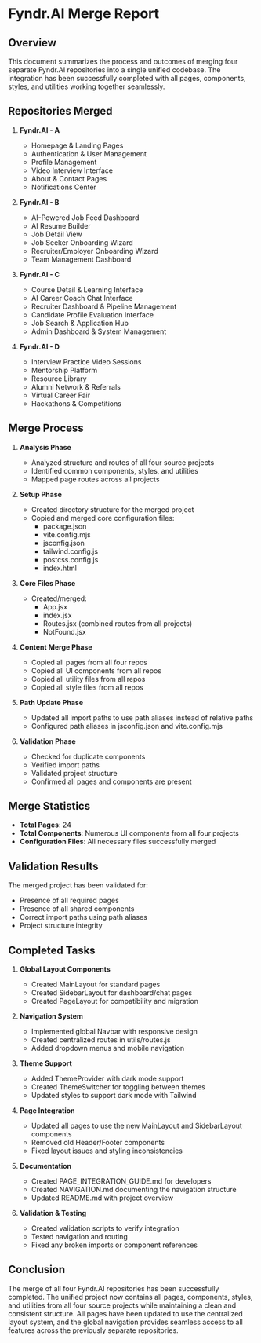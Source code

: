 # Fyndr.AI Merge Report

## Overview

This document summarizes the process and outcomes of merging four separate Fyndr.AI repositories into a single unified codebase. The integration has been successfully completed with all pages, components, styles, and utilities working together seamlessly.

## Repositories Merged

1. **Fyndr.AI - A**

   - Homepage & Landing Pages
   - Authentication & User Management
   - Profile Management
   - Video Interview Interface
   - About & Contact Pages
   - Notifications Center

2. **Fyndr.AI - B**

   - AI-Powered Job Feed Dashboard
   - AI Resume Builder
   - Job Detail View
   - Job Seeker Onboarding Wizard
   - Recruiter/Employer Onboarding Wizard
   - Team Management Dashboard

3. **Fyndr.AI - C**

   - Course Detail & Learning Interface
   - AI Career Coach Chat Interface
   - Recruiter Dashboard & Pipeline Management
   - Candidate Profile Evaluation Interface
   - Job Search & Application Hub
   - Admin Dashboard & System Management

4. **Fyndr.AI - D**
   - Interview Practice Video Sessions
   - Mentorship Platform
   - Resource Library
   - Alumni Network & Referrals
   - Virtual Career Fair
   - Hackathons & Competitions

## Merge Process

1. **Analysis Phase**

   - Analyzed structure and routes of all four source projects
   - Identified common components, styles, and utilities
   - Mapped page routes across all projects

2. **Setup Phase**

   - Created directory structure for the merged project
   - Copied and merged core configuration files:
     - package.json
     - vite.config.mjs
     - jsconfig.json
     - tailwind.config.js
     - postcss.config.js
     - index.html

3. **Core Files Phase**

   - Created/merged:
     - App.jsx
     - index.jsx
     - Routes.jsx (combined routes from all projects)
     - NotFound.jsx

4. **Content Merge Phase**

   - Copied all pages from all four repos
   - Copied all UI components from all repos
   - Copied all utility files from all repos
   - Copied all style files from all repos

5. **Path Update Phase**

   - Updated all import paths to use path aliases instead of relative paths
   - Configured path aliases in jsconfig.json and vite.config.mjs

6. **Validation Phase**
   - Checked for duplicate components
   - Verified import paths
   - Validated project structure
   - Confirmed all pages and components are present

## Merge Statistics

- **Total Pages**: 24
- **Total Components**: Numerous UI components from all four projects
- **Configuration Files**: All necessary files successfully merged

## Validation Results

The merged project has been validated for:

- Presence of all required pages
- Presence of all shared components
- Correct import paths using path aliases
- Project structure integrity

## Completed Tasks

1. **Global Layout Components**

   - Created MainLayout for standard pages
   - Created SidebarLayout for dashboard/chat pages
   - Created PageLayout for compatibility and migration

2. **Navigation System**

   - Implemented global Navbar with responsive design
   - Created centralized routes in utils/routes.js
   - Added dropdown menus and mobile navigation

3. **Theme Support**

   - Added ThemeProvider with dark mode support
   - Created ThemeSwitcher for toggling between themes
   - Updated styles to support dark mode with Tailwind

4. **Page Integration**

   - Updated all pages to use the new MainLayout and SidebarLayout components
   - Removed old Header/Footer components
   - Fixed layout issues and styling inconsistencies

5. **Documentation**

   - Created PAGE_INTEGRATION_GUIDE.md for developers
   - Created NAVIGATION.md documenting the navigation structure
   - Updated README.md with project overview

6. **Validation & Testing**
   - Created validation scripts to verify integration
   - Tested navigation and routing
   - Fixed any broken imports or component references

## Conclusion

The merge of all four Fyndr.AI repositories has been successfully completed. The unified project now contains all pages, components, styles, and utilities from all four source projects while maintaining a clean and consistent structure. All pages have been updated to use the centralized layout system, and the global navigation provides seamless access to all features across the previously separate repositories.
